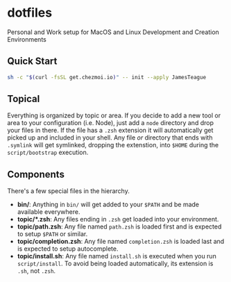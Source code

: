 # dotfiles

Personal and Work setup for MacOS and Linux Development and Creation Environments

## Quick Start
```bash
sh -c "$(curl -fsSL get.chezmoi.io)" -- init --apply JamesTeague
```

## Topical

Everything is organized by topic or area. If you decide to add a new tool or area to your configuration (i.e. Node),
just add a `node` directory and drop your files in there. If the file has a `.zsh` extension it will automatically get
picked up and included in your shell. Any file *or* directory that ends with `.symlink` will get symlinked, dropping the
extenstion, into `$HOME` during the `script/bootstrap` execution.

## Components

There's a few special files in the hierarchy.

- **bin/**: Anything in `bin/` will get added to your `$PATH` and be made
  available everywhere.
- **topic/\*.zsh**: Any files ending in `.zsh` get loaded into your
  environment.
- **topic/path.zsh**: Any file named `path.zsh` is loaded first and is
  expected to setup `$PATH` or similar.
- **topic/completion.zsh**: Any file named `completion.zsh` is loaded
  last and is expected to setup autocomplete.
- **topic/install.sh**: Any file named `install.sh` is executed when you run `script/install`. To avoid being loaded 
  automatically, its extension is `.sh`, not `.zsh`.

